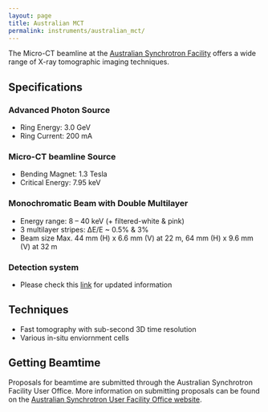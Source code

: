 ```yaml
---
layout: page
title: Australian MCT
permalink: instruments/australian_mct/
---
```


The Micro-CT beamline at the [Australian Synchrotron Facility](https://www.ansto.gov.au/facilities/australian-synchrotron) offers a wide range of X-ray tomographic imaging techniques.

## Specifications

### Advanced Photon Source

* Ring Energy: 3.0 GeV
* Ring Current: 200 mA

### Micro-CT beamline Source

* Bending Magnet: 1.3 Tesla
* Critical Energy: 7.95 keV

### Monochromatic Beam with Double Multilayer

* Energy range: 8 – 40 keV (+ filtered-white & pink)
* 3 multilayer stripes: ∆E/E ~ 0.5% & 3%
* Beam size Max. 44 mm (H) x 6.6 mm (V) at 22 m, 64 mm (H) x 9.6 mm (V) at 32 m

### Detection system

* Please check this [link](https://asuserwiki.atlassian.net/wiki/spaces/UO/pages/1516601345/MCT+Beamline) for updated information

## Techniques

* Fast tomography with sub-second 3D time resolution
* Various in-situ enviornment cells

## Getting Beamtime

Proposals for beamtime are submitted through the Australian Synchrotron Facility User Office. More information on submitting proposals can be found on the [Australian Synchrotron User Facility Office website](https://www.ansto.gov.au/facilities/australian-synchrotron/melbourne-access-proposals#content-access--2).
